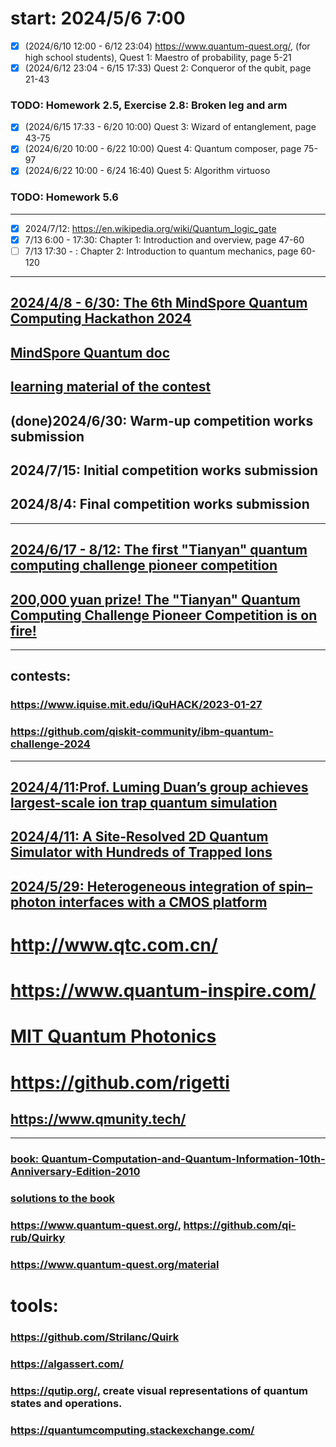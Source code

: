 # start: 2024/5/6 7:00

- [x] (2024/6/10 12:00 - 6/12 23:04)  https://www.quantum-quest.org/, (for high school students), Quest 1: Maestro of probability, page 5-21
- [x] (2024/6/12 23:04 - 6/15 17:33)  Quest 2: Conqueror of the qubit, page 21-43
### TODO: Homework 2.5, Exercise 2.8: Broken leg and arm 
- [x] (2024/6/15 17:33 - 6/20 10:00)  Quest 3: Wizard of entanglement, page 43-75
- [x] (2024/6/20 10:00 - 6/22 10:00)  Quest 4: Quantum composer, page 75-97
- [x] (2024/6/22 10:00 - 6/24 16:40)  Quest 5: Algorithm virtuoso
### TODO: Homework 5.6

---

- [x] 2024/7/12: https://en.wikipedia.org/wiki/Quantum_logic_gate
- [x] 7/13 6:00 - 17:30: Chapter 1: Introduction and overview, page 47-60
- [ ] 7/13 17:30 - : Chapter 2: Introduction to quantum mechanics, page 60-120

---

## [2024/4/8 - 6/30: The 6th MindSpore Quantum Computing Hackathon 2024](https://competition.huaweicloud.com/information/1000042022/introduction)
## [MindSpore Quantum doc](https://www.mindspore.cn/mindquantum/docs/en/master/index.html)
## [learning material of the contest](https://competition.huaweicloud.com/information/1000042022/html9)
## (done)2024/6/30: Warm-up competition works submission
## 2024/7/15: Initial competition works submission
## 2024/8/4:  Final competition works submission

---

## [2024/6/17 - 8/12: The first "Tianyan" quantum computing challenge pioneer competition](https://qc.zdxlz.com/learn/#/megagame/Index?lang=zh)
## [200,000 yuan prize! The "Tianyan" Quantum Computing Challenge Pioneer Competition is on fire!](https://qc.zdxlz.com/news/articleDetail?id=1803956791635185666&title=0&lang=zh)


---

## contests:
### https://www.iquise.mit.edu/iQuHACK/2023-01-27
### https://github.com/qiskit-community/ibm-quantum-challenge-2024
---

## [2024/4/11: ​Prof. Luming Duan’s group achieves largest-scale ion trap quantum simulation](https://www.tsinghua.edu.cn/en/info/1399/13499.htm)
## [2024/4/11: A Site-Resolved 2D Quantum Simulator with Hundreds of Trapped Ions](https://arxiv.org/abs/2311.17163)
## [2024/5/29: Heterogeneous integration of spin–photon interfaces with a CMOS platform](https://www.nature.com/articles/s41586-024-07371-7)

# http://www.qtc.com.cn/
# https://www.quantum-inspire.com/
# [MIT Quantum Photonics](https://x.com/MitQpg)
# https://github.com/rigetti
## https://www.qmunity.tech/

---

### [book: Quantum-Computation-and-Quantum-Information-10th-Anniversary-Edition-2010](https://profmcruz.files.wordpress.com/2017/08/quantum-computation-and-quantum-information-nielsen-chuang.pdf)
### [solutions to the book](https://rioweil.github.io/assets/pdf/projects/solutions/nc-solutions.pdf)

### https://www.quantum-quest.org/, https://github.com/qi-rub/Quirky
### https://www.quantum-quest.org/material
# tools:
### https://github.com/Strilanc/Quirk
### https://algassert.com/
### https://qutip.org/,  create visual representations of quantum states and operations.
### https://quantumcomputing.stackexchange.com/
